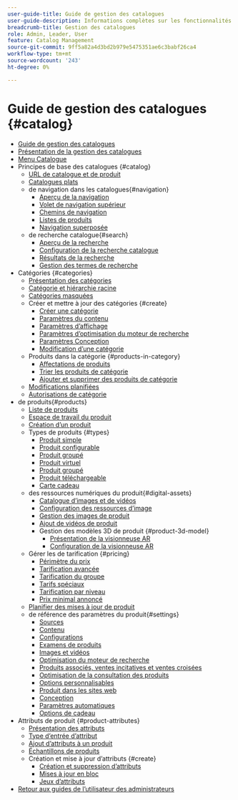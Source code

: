 ```yaml
---
user-guide-title: Guide de gestion des catalogues
user-guide-description: Informations complètes sur les fonctionnalités de gestion de catalogue pour les administrateurs Adobe Commerce et Magento Open Source et les spécialistes du marketing eCommerce.
breadcrumb-title: Gestion des catalogues
role: Admin, Leader, User
feature: Catalog Management
source-git-commit: 9ff5a82a4d3bd2b979e5475351ae6c3babf26ca4
workflow-type: tm+mt
source-wordcount: '243'
ht-degree: 0%

---
```



# Guide de gestion des catalogues {#catalog}

+ [Guide de gestion des catalogues](guide-overview.md)
+ [Présentation de la gestion des catalogues](introduction.md)
+ [Menu Catalogue](catalog-menu.md)
+ Principes de base des catalogues {#catalog}
   + [URL de catalogue et de produit](catalog-urls.md)
   + [Catalogues plats](catalog-flat.md)
   + de navigation dans les catalogues{#navigation}
      + [Aperçu de la navigation](navigation.md)
      + [Volet de navigation supérieur](navigation-top.md)
      + [Chemins de navigation](navigation-breadcrumb-trail.md)
      + [Listes de produits](navigation-product-listings.md)
      + [Navigation superposée](navigation-layered.md)
   + de recherche catalogue{#search}
      + [Aperçu de la recherche](search.md)
      + [Configuration de la recherche catalogue](search-configuration.md)
      + [Résultats de la recherche](search-results.md)
      + [Gestion des termes de recherche](search-terms.md)
+ Catégories {#categories}
   + [Présentation des catégories](categories.md)
   + [Catégorie et hiérarchie racine](category-root.md)
   + [Catégories masquées](category-hidden.md)
   + Créer et mettre à jour des catégories {#create}
      + [Créer une catégorie](category-create.md)
      + [Paramètres du contenu](categories-content-settings.md)
      + [Paramètres d’affichage](categories-display-settings.md)
      + [Paramètres d’optimisation du moteur de recherche](categories-search-engine-optimization.md)
      + [Paramètres Conception](categories-custom-design.md)
      + [Modification d’une catégorie](category-modify.md)
   + Produits dans la catégorie {#products-in-category}
      + [Affectations de produits](categories-product-assignments.md)
      + [Trier les produits de catégorie](category-products-sort.md)
      + [Ajouter et supprimer des produits de catégorie](category-products-add.md)
   + [Modifications planifiées](category-scheduled-changes.md)
   + [Autorisations de catégorie](category-permissions.md)
+ de produits{#products}
   + [Liste de produits](products-list.md)
   + [Espace de travail du produit](product-workspace.md)
   + [Création d’un produit](product-create.md)
   + Types de produits {#types}
      + [Produit simple](product-create-simple.md)
      + [Produit configurable](product-create-configurable.md)
      + [Produit groupé](product-create-grouped.md)
      + [Produit virtuel](product-create-virtual.md)
      + [Produit groupé](product-create-bundle.md)
      + [Produit téléchargeable](product-create-downloadable.md)
      + [Carte cadeau](product-gift-card-create.md)
   + des ressources numériques du produit{#digital-assets}
      + [Catalogue d’images et de vidéos](catalog-images-video.md)
      + [Configuration des ressources d’image](product-image-config.md)
      + [Gestion des images de produit](product-image.md)
      + [Ajout de vidéos de produit](product-video.md)
      + Gestion des modèles 3D de produit {#product-3d-model}
         + [Présentation de la visionneuse AR](ar-viewer-overview.md)
         + [Configuration de la visionneuse AR](ar-viewer-setup.md)
   + Gérer les de tarification {#pricing}
      + [Périmètre du prix](catalog-price-scope.md)
      + [Tarification avancée](pricing-advanced.md)
      + [Tarification du groupe](product-price-group.md)
      + [Tarifs spéciaux](product-price-special.md)
      + [Tarification par niveau](product-price-tier.md)
      + [Prix minimal annoncé](product-price-minimum-advertised.md)
   + [Planifier des mises à jour de produit](product-scheduled-changes.md)
   + de référence des paramètres du produit{#settings}
      + [Sources](sources.md)
      + [Contenu](product-content.md)
      + [Configurations](product-configurations.md)
      + [Examens de produits](settings-advanced-product-reviews.md)
      + [Images et vidéos](product-images-and-video.md)
      + [Optimisation du moteur de recherche](product-search-engine-optimization.md)
      + [Produits associés, ventes incitatives et ventes croisées](related-products-up-sells-cross-sells.md)
      + [Optimisation de la consultation des produits](product-view-optimization.md)
      + [Options personnalisables](settings-advanced-custom-options.md)
      + [Produit dans les sites web](settings-basic-websites.md)
      + [Conception](settings-advanced-design.md)
      + [Paramètres automatiques](product-autosettings.md)
      + [Options de cadeau](product-gift-options.md)
+ Attributs de produit {#product-attributes}
   + [Présentation des attributs](product-attributes.md)
   + [Type d’entrée d’attribut](attributes-input-types.md)
   + [Ajout d’attributs à un produit](product-attributes-add.md)
   + [Échantillons de produits](swatches.md)
   + Création et mise à jour d’attributs {#create}
      + [Création et suppression d’attributs](attribute-product-create.md)
      + [Mises à jour en bloc](bulk-product-attribute-update.md)
      + [Jeux d’attributs](attribute-sets.md)
+ [Retour aux guides de l’utilisateur des administrateurs](https://experienceleague.adobe.com/en/docs/commerce-admin/user-guides/home)


